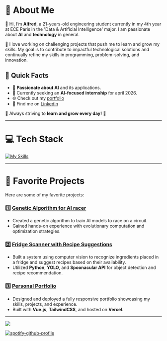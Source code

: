 # 💫 About Me

👋 Hi, I’m **Alfred**, a 21-years-old engineering student currently in my 4th year at ECE Paris in the 'Data & Artificial Intelligence' major. I am passionate about **AI** and **technology** in general.

🚀 I love working on challenging projects that push me to learn and grow my skills. My goal is to contribute to impactful technological solutions and continually refine my skills in programming, problem-solving, and innovation.

## 🌟 Quick Facts
- 🧠 **Passionate about AI** and its applications.
- 📍 Currently seeking an **AI-focused internship** for april 2026.
- 🌐 Check out my [portfolio](https://alfreddevulpian.vercel.app)  
- 💼 Find me on [LinkedIn](https://linkedin.com/in/alfred-de-vulpian/)  

🚀 Always striving to **learn and grow every day!** 🚀

---

# 💻 Tech Stack

[![My Skills](https://skillicons.dev/icons?i=python,c,html,css,js,vue,tailwind,php,mysql,linux,git,java,docker&perline=7)](https://skillicons.dev)

---

# 🌟 Favorite Projects

Here are some of my favorite projects:

### 1️⃣ [**Genetic Algorithm for AI racer**](https://github.com/Alfred0404/genetic_ai_racer)
- Created a genetic algorithm to train AI models to race on a circuit.  
- Gained hands-on experience with evolutionary computation and optimization strategies.

### 2️⃣ [**Fridge Scanner with Recipe Suggestions**](https://github.com/Alfred0404/smart_fridge_recipes_generator)
- Built a system using computer vision to recognize ingredients placed in a fridge and suggest recipes based on their availability.  
- Utilized **Python**, **YOLO**, and **Spoonacular API** for object detection and recipe recommendation.

### 3️⃣ [**Personal Portfolio**](https://alfreddevulpian.vercel.app)
- Designed and deployed a fully responsive portfolio showcasing my skills, projects, and experience.  
- Built with **Vue.js**, **TailwindCSS**, and hosted on **Vercel**.

---

[![](https://visitcount.itsvg.in/api?id=Alfred0404&icon=0&color=0)](https://visitcount.itsvg.in)

[![spotify-github-profile](https://spotify-github-profile.kittinanx.com/api/view?uid=commandobognol&cover_image=true&theme=novatorem&show_offline=false&background_color=121212&interchange=true&bar_color=1faf51&bar_color_cover=true)](https://github.com/kittinan/spotify-github-profile)
